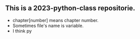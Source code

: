 ## This is a 2023-python-class repositorie.
- chapter[number] means chapter number.
- Sometimes file's name is variable.
- I think py
